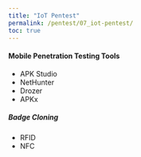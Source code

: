 ```yaml
---
title: "IoT Pentest"
permalink: /pentest/07_iot-pentest/
toc: true
---
```

#### Mobile Penetration Testing Tools
- APK Studio
- NetHunter 
- Drozer
- APKx


##### Badge Cloning
- RFID
- NFC
